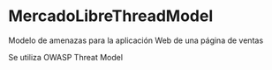 # MercadoLibreThreadModel
Modelo de amenazas para la aplicación Web de una página de ventas


Se utiliza OWASP Threat Model
